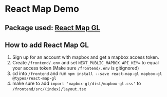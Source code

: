 # React Map Demo
## Package used: [React Map GL](https://github.com/visgl/react-map-gl)
## How to add React Map GL
1. Sign up for an account with mapbox and get a mapbox access token.
1. Create `/frontend/.env` and set `NEXT_PUBLIC_MAPBOX_API_KEY=` to equal your access token (Make sure `/frontend/.env` is gitignored)    
1. cd into `/frontend`  and run `npm install --save react-map-gl mapbox-gl @types/react-map-gl`
1. make sure to add `import 'mapbox-gl/dist/mapbox-gl.css'` to `/frontend/src/(index)/layout.tsx`
## 


